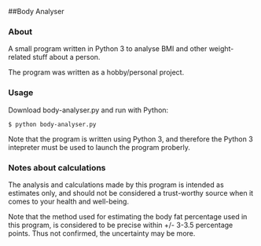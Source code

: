 ##Body Analyser

### About
A small program written in Python 3 to analyse BMI and other weight-related stuff
about a person.

The program was written as a hobby/personal project.

### Usage
Download body-analyser.py and run with Python:
```
$ python body-analyser.py
```

Note that the program is written using Python 3, and therefore the Python 3 intepreter
must be used to launch the program proberly.

### Notes about calculations
The analysis and calculations made by this program is intended as estimates only, and
should not be considered a trust-worthy source when it comes to your health and well-being.

Note that the method used for estimating the body fat percentage used in this program,
is considered to be precise within +/- 3-3.5 percentage points. Thus not confirmed, the
uncertainty may be more.
